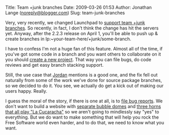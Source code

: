 Title: Team +junk branches
Date: 2009-03-26 01:53
Author: Jonathan Lange (noreply@blogger.com)
Slug: team-junk-branches

Very, very recently, we changed Launchpad to [support team +junk
branches](https://bugs.edge.launchpad.net/launchpad-bazaar/+bug/237465).
So recently, in fact, I don't think the change has hit the servers yet.
Anyway, after the 2.2.3 release on April 1, you'll be able to push up &
create branches in lp:\~your-team-here/+junk/some-branch.  
  
I have to confess I'm not a huge fan of this feature. Almost all of the
time, if you've got some code in a branch and you want others to
collaborate on it you should [create a new
project](https://edge.launchpad.net/projects/+new-guided). That way you
can file bugs, do code reviews and get easy branch stacking support.  
  
Still, the use case that
[Jordan](https://edge.launchpad.net/%7Elaserjock) mentions is a good
one, and the fix fell out naturally from some of the work we've done for
source package branches, so we decided to do it. You see, we actually do
get a kick out of making our users happy. Really.  
  
I guess the moral of the story, if there is one at all, is to [file bug
reports](https://bugs.edge.launchpad.net/launchpad-bazaar/+filebug). We
don't want to build a website with [separate bubble
domes](http://upload.wikimedia.org/wikipedia/en/1/1b/The_Homer_by_Carlos_Bisquertt.jpg)
and [three horns that all play "La
Cucaracha"](http://en.wikipedia.org/wiki/Oh_Brother,_Where_Art_Thou%3F)
so we aren't going to mindlessly say "yes" to everything. But we do want
to make something that will help you rock the Free Software world even
harder, and to do that, we need to know what you want.

